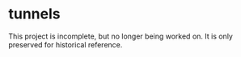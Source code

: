 # tunnels
This project is incomplete, but no longer being worked on. It is only preserved for historical reference.
